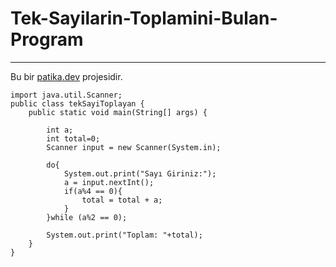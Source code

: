 # Tek-Sayilarin-Toplamini-Bulan-Program
---
Bu bir [patika.dev](www.patika.dev) projesidir.
```
import java.util.Scanner;
public class tekSayiToplayan {
    public static void main(String[] args) {

        int a;
        int total=0;
        Scanner input = new Scanner(System.in);

        do{
            System.out.print("Sayı Giriniz:");
            a = input.nextInt();
            if(a%4 == 0){
                total = total + a;
            }
        }while (a%2 == 0);

        System.out.print("Toplam: "+total);
    }
}
```
